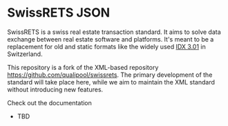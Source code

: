 SwissRETS JSON
=========
SwissRETS is a swiss real estate transaction standard. It aims to solve data exchange between real estate software and platforms. It's meant to be a replacement for old and static formats like the widely used [IDX 3.01](https://en.wikipedia.org/wiki/Internet_Data_Exchange) in Switzerland.

This repository is a fork of the XML-based repository https://github.com/qualipool/swissrets. The primary development of the standard will take place here, while we aim to maintain the XML standard without introducing new features.

Check out the documentation
- TBD
